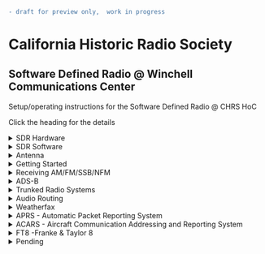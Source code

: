 ```diff
- draft for preview only,  work in progress
```

# California Historic Radio Society #
## Software Defined Radio @ Winchell Communications Center ##

Setup/operating instructions for the Software Defined Radio @ CHRS HoC

Click the heading for the details

<details>

  <summary>SDR Hardware</summary>

  ## Hardware 

  RSP DUO and ELAD FDM are the two SDR hardware models available at CHRS HoC. 
  
  RSP Duo 

  <img
    src="https://raw.githubusercontent.com/chrs-hoc/chrs-hoc.github.io/main/pic/SDRplay-RSPduo.jpg"
    alt="RSPDUO SDR"
    width="300"
    height="300">
 

  ELAD

  <img
    src="https://raw.githubusercontent.com/chrs-hoc/chrs-hoc.github.io/main/pic/elad-fdm-s2.jpg"
    alt="ELAD SDR"
    width="300"
    height="300">

</details>

<details>

<summary>SDR Software</summary> 

On the SDR Demo PC, in addition to the OEM software for the aforementioned devices, we also have [HDSDR](https://www.hdsdr.de/) and [SDRConsole](https://www.sdr-radio.com/console) installed.

</details>

<details>
<summary> Antenna </summary>

Discone Antenna for HoC 

<img
  src="https://raw.githubusercontent.com/chrs-hoc/chrs-hoc.github.io/main/pic/Antenna.jpg"
  alt="CHRS SDR Antenna"
  width="300"
  height="300">

</details>

<details>



<summary> Getting Started </summary>

The hardware and software combinations listed below are tested at the HoC setup.

| Hardware      | SDR Software     | Comments      |
| :---          |    :----:        |          ---: |
| RSPDuo        | SDR Uno          | OEM Software  |
| ELAD FDM      | FDM SW2          | OEM Software  |
| RSPDuo        | SDR Console      | Freeware      |
| ELAD          | SDR Console      | Freeware      |
| RSPDuo        | HDSDR            | Freeware      |
| ELAD  FDM     | HDSDR            | Freeware     |  


Unlike the respective OEM software, both HD SDR and SDR Console is configured to work with ELAD **and** RSPDuo.

## Starting the SDR 

Checklist 
* Ensure both SDRs are powered up via the USB to the host PC
* Verify proper antenna connection to the SDR

To start the SDR software, type in the SDR software name in the search box next to the Windows start button, then select and start.
## SDR Uno/FDM SW2 - Selecting SDR Hardware 
For SDR Uno and ELAD FDM, they default to their respective OEM hardware.

## HD SDR - Selecting SDR Hardware 
For HDSDR, the software will prompt you during start-up  to choose the respective EXT_IO DLL to select SDR Hardware

Select:

extio_elad_fdm_6144k_v3_04.dll -  for ELAD

ExtIO_SDRlay_RSPduo.dll - for RSPDuo

<img
    src="https://raw.githubusercontent.com/chrs-hoc/chrs-hoc.github.io/main/pic/HDSDR-Select.PNG"
    alt="HD SDR Selection"
    width="70%"
    height="70%">

## SDR Console - Selecting SDR Hardware 

SDR Console provides the SDR selection during start-up.

<img
    src="https://raw.githubusercontent.com/chrs-hoc/chrs-hoc.github.io/main/pic/SDRConsole-select.PNG"
    alt="SDR Console Selection"
    width="70%"
    height="70%">



</details>
<details>

<summary>Receiving AM/FM/SSB/NFM</summary>

Decoding AM/FM/SSB/NFM is not covered here, please reference to respective product documentation for the same.

Detailed operating manuals

[SDR Uno](https://www.sdrplay.com/docs/SDRplay_SDRuno_User_Manual.pdf)

[FDM-SW2](https://amd.co.at/anti/afu/FDM_DUO/Manuals/Sw2_user_manual_rev1.01draft.pdf)

[HDSDR](https://www.hdsdr.de/faq.html)

[SDR Console](https://www.sp2put.pl/wp-content/uploads/2017/07/SDR-Console-V2.pdf)

</details>
<details>

<summary> ADS-B </summary>

### ADS-B 

Automatic Dependent Surveillance-Broadcast (ADS-B)
 is an advanced surveillance technology that combines an aircraft's positioning source, aircraft avionics, and a ground infrastructure to create an accurate surveillance interface between aircraft and ATC.

 ADS-B Out works by broadcasting information about an aircraft's GPS location, altitude, ground speed and other data to ground stations and other aircraft, once per second. Air traffic controllers and properly equipped aircraft can immediately receive this information.

Reference resources


[Wikipedia](https://en.wikipedia.org/wiki/Automatic_Dependent_Surveillance%E2%80%93Broadcast)

[Sigidwiki](https://www.sigidwiki.com/wiki/Automatic_Dependent_Surveillance-Broadcast_(ADS-B))

[FAA](https://www.faa.gov/about/office_org/headquarters_offices/avs/offices/afx/afs/afs400/afs410/ads-b)


## Instructions for decoding ADS-B at HOC

ADS-B Decode is configured for RSPDuo. 

Prerequisites
1. Close all SDR Software (SDR Uno or other frontend UI).

## Procedure 

1. Open the ADS-B folder on the desktop

<img
  src="https://raw.githubusercontent.com/chrs-hoc/chrs-hoc.github.io/main/pic/ads-b/ADS-B.PNG"
  alt="ADS-B Antenna connection"
  width="70%"
  height="70%">

2. Doubleclick and run the "start8I" shortcut

In a couple of seconds this will bring up a command prompt with the decoded ADS-B Data.
Since we are close to SFO, it should list several Aircrafts within seconds of starting up.

<img
  src="https://raw.githubusercontent.com/chrs-hoc/chrs-hoc.github.io/main/pic/ads-b/ADSB-1.PNG"
  alt="ADS-B decode"
  width="70%"
  height="70%">

3. Return to the ADS-B folder on the desktop and start  Virtual Radar.exe which will bring up the Virtual Radar UI

 <img
  src="https://raw.githubusercontent.com/chrs-hoc/chrs-hoc.github.io/main/pic/ads-b/ADSB-2.PNG"
  alt="Virtual Radar"
  width="70%"
  height="70%">

4. Click the blue hyperlink on the Virtual Radar UI (http://127.0.0.1:8081/VirtualRadar)

That will bring up the webpage with the ADS-B data plotted the map

 <img
  src="https://raw.githubusercontent.com/chrs-hoc/chrs-hoc.github.io/main/pic/ads-b/ADSB-3.PNG"
  alt="Virtual Radar"
  width="70%"
  height="70%">

5. Click on any aircraft to find the details about it.

Note : Close the ADS-B Decoder and command prompt before running other SDR applications. 
Press Control+C on the command prompt to close it. After Control+C Type "Yes" to "Terminate the batch job" prompt on the command window

</details>

<details>
<summary> Trunked Radio Systems</summary>

A trunked radio system is a two-way radio system that uses a control channel to automatically assign frequency channels to groups of user radios.

[Wikipedia - Trunked Radio](https://en.wikipedia.org/wiki/Trunked_radio_system)

[Sigidwiki](https://www.sigidwiki.com/wiki/Category:Trunked_Radio)

[WIkipedia - PL-25](https://en.wikipedia.org/wiki/Trunked_radio_system)

[Radio Reference wiki](https://wiki.radioreference.com/index.php/Trunked_Radio_Systems)

[Alameda country Trunked Radio systems](https://www.radioreference.com/db/browse/ctid/183/trs)



## Instructions for receiving trunked radio at HOC 

Prerequisites
1. Close all SDR Software (SDR Uno or other frontend UI).

## Procedure 

1. Open SDR-Trunk folder on the desktop

<img
  src="https://raw.githubusercontent.com/chrs-hoc/chrs-hoc.github.io/main/pic/trunked-radio/sdr-trunk-folder.png"
  alt="SDR Trunk "
  width="70%"
  height="70%">

2. Right click and open the SDR trunk Shortcut 

<img
  src="https://raw.githubusercontent.com/chrs-hoc/chrs-hoc.github.io/main/pic/trunked-radio/sdr-trunk-open.png"
  alt="SDR Trunk "
  width="70%"
  height="70%">

3. On "Auto start channels" window, click "Start now"

<img
  src="https://raw.githubusercontent.com/chrs-hoc/chrs-hoc.github.io/main/pic/trunked-radio/sdr-trunk-start.png"
  alt="SDR Trunk "
  width="70%"
  height="70%">

4. Give it a couple of seconds to initialize and connect to the trunk control channel

<img
  src="https://raw.githubusercontent.com/chrs-hoc/chrs-hoc.github.io/main/pic/trunked-radio/sdr-trunk-running.png"
  alt="SDR Trunk "
  width="70%"
  height="70%">
  
  Note : Close SDR Trunk  before running other SDR applications. 
</details>




<details>
<summary> Audio Routing</summary>

Several data transmissions are encoded as audio tones which can be decoded using special software.
In order to accomplish this, we must link the SDR software's audio output to the corresponding decoder software's input. A physical loopback audio cable and two sound cards can be used for this, or you can use specialized software to establish a software audio loopback cable. This will accept the SDR software's audio output and feed it as audio input to any application. In our case, the virtual audio loopback cable or software is being used. To route the SDR software's audio output to the virtual patch connection, follow the steps listed below. 
Decoders will be covered in their respective sections.


[Audio Loopback](https://www.dxzone.com/5-free-virtual-audio-cable-software/)

## Instructions for Audio Routing 
You can use any SDR Software/Hardware to receive the signal (tune) and route the audio to the decoder software
The following lists the procedure for all the SDR software installed on the HOC environment

Prerequisites/notes
1. Default audio out is to the speakers. Routing audio to the virtual cable will disable the speaker output
2. To restore the audio to speakers, follow the same procedure and select "Speakers/Headphones - Realteak" as the output device

## Routing audio from SDR Uno 

1. From SDR Uno Rx control window, click settings
2. In the RX Settings 0-0  window, select "OUT" tab
3. Select "CABLE Input (VB-Audio)" from the dropdown 

<img
  src="https://raw.githubusercontent.com/chrs-hoc/chrs-hoc.github.io/main/pic/audio-route/sdr-Uno.png"
  alt="Audio Routing"
  width="70%"
  height="70%">

## Routing audio from ELAD

1. Click  the settings button next to the power button icon
2. Select "Audio" tab
3. Select "CABLE Input (VB-Audio)" from the dropdown 

<img
  src="https://raw.githubusercontent.com/chrs-hoc/chrs-hoc.github.io/main/pic/audio-route/elad.png"
  alt="Audio Routing"
  width="70%"
  height="70%">

## Routing audio from HD-SDR

1. Click  the Sound card \[F5] button 
2. Select "CABLE Input (VB-Audio)" from the Sound card selection window 

<img
  src="https://raw.githubusercontent.com/chrs-hoc/chrs-hoc.github.io/main/pic/audio-route/hd-sdr.png"
  alt="Audio Routing"
  width="70%"
  height="70%">


## Routing audio from SDR Console

1. Click the Speaker/Headphones 
2. Select "CABLE Input (VB-Audio)" from the dropdown list

<img
  src="https://raw.githubusercontent.com/chrs-hoc/chrs-hoc.github.io/main/pic/audio-route/sdr-console.png"
  alt="Audio Routing"
  width="70%"
  height="70%">

</details>

<details>

<summary> Weatherfax</summary>

Radiofax, also known as HF FAX, radiofacsimile or weatherfax, is a means of broadcasting graphic weather maps and other graphic images via HF radio

[Wikipedia](https://en.wikipedia.org/wiki/Radiofax#Weatherfax)

[NOAA Weatherfax schedule](https://www.weather.gov/media/marine/rfax.pdf)

[Sigidwiki](https://www.sigidwiki.com/wiki/WEFAX)

[MultiPSK Documentation] (http://f6cte.free.fr/index_anglais.htm)

### Frequency (nearest)

U.S. Coast Guard Communications Station NMC - Point Reyes, CA 

Assigned frequencies 4346, 8682, 12786, 17151.2, 22527 kHz / USB

Select a carrier frequency 1.9 kHz below those listed when using a
single sideband radio in the USB mode to receive these broadcasts.

## Procedure 

1. Tune to the weatherfax station on the SDR, USB (remember to select a carrier frequency 1.9 kHz below the listed)
2. Route the audio to virtual loopbck cable - [Instructions in the Audio routing section](#instructions-for-audio-routing)
3. Open multipsk by typing 'Multipsk' in the windows search box
4. Click the RX/TX button 

<img
  src="https://raw.githubusercontent.com/chrs-hoc/chrs-hoc.github.io/main/pic/WeatherFax/start1.png"
  alt="MultiPSK"
  width="70%"
  height="70%">

5. Click the FAX button to start decoding weather fax

<img
  src="https://raw.githubusercontent.com/chrs-hoc/chrs-hoc.github.io/main/pic/WeatherFax/weather-fax.png"
  alt="Weatherfax"
  width="auto"
  height="auto">

</details>

<details>

<summary> APRS - Automatic Packet Reporting System </summary>

Amateur Packet Reporting System (APRS) is a digital communication system utilized by amateur radio operators to exchange messages and track locations utilizing GPS.

[APRS Website](http://www.aprs.org/)

[Wikipedia](https://en.wikipedia.org/wiki/Automatic_Packet_Reporting_System)

[Sigidwiki](https://www.sigidwiki.com/wiki/Automatic_Packet_Reporting_System_(APRS))

[MultiPSK Documentation](http://f6cte.free.fr/index_anglais.htm)


### Frequency
144.390MHz, NFM
For other frequencies, refer to the Sigidwiki link above

## Procedure 

1. Tune to 144.390MHz, NFM on the SDR
2. Route the audio to virtual loopbck cable - [Instructions in the Audio routing section](#instructions-for-audio-routing)
3. Open multipsk by typing 'Multipsk' in the windows search box
4. Click the RX/TX button 
![Image](https://github.com/chrs-hoc/chrs-hoc.github.io/blob/main/pic/WeatherFax/start1.png?raw=true)

5. Click the PACKET+APRS Button to start the decode. 
![Image](https://github.com/chrs-hoc/chrs-hoc.github.io/blob/main/pic/APRS/MPSK-start-APRS-Text.png?raw=true)

6. Click the APRS button to show the Map/location information
![Image](https://github.com/chrs-hoc/chrs-hoc.github.io/blob/main/pic/APRS/MPSK-start-APRS-Map.png?raw=true)
</details>

<details>
<summary>ACARS -  Aircraft Communication Addressing and Reporting System </summary>

ACARS is a digital data link system for the transmission of messages between aircraft and ground stations

[Wikipedia](https://en.wikipedia.org/wiki/ACARS)

[Sigidwiki](https://www.sigidwiki.com/wiki/Aircraft_Communications_Addressing_and_Reporting_System_\(ACARS\))

[ACARS - What/How](https://www.aviationmatters.co/what-is-acars/)

[ACARS - Message example](https://www.flightkeeper.net/SampleACARS.html)

### Frequency
130.025 MHz, AM
For other frequencies, refer to the Sigidwiki link above

## Procedure 

1. Tune to 130.025MHz AM on the SDR
2. Route the audio to virtual loopbck cable - [Instructions in the Audio routing section](#instructions-for-audio-routing)
3. Open ACARS decoder by typing 'Black Cat ACARS' in the windows search box
4. Black Cat ACARS interface now will start displaying the received ACARS messages
![Image](https://github.com/chrs-hoc/chrs-hoc.github.io/blob/main/pic/ACARS/ACARS-Decode.png?raw=true)
ACARS Decode using Black Cat ACARS

</details>

<details>

<summary>FT8 -Franke & Taylor 8 </summary>
FT8 is a popular form of digital weak signal communication used primarily by amateur radio operators to communicate on amateur radio bands with a majority of traffic occurring on the HF amateur bands.

 [Wikipedia](https://en.wikipedia.org/wiki/FT8)
 
 [Sigidwiki](https://www.sigidwiki.com/wiki/FT8)

[WSJT-X](https://wsjt.sourceforge.io/wsjtx.html)

### Frequency
1.84 MHz - 144.174 MHz, USB

## Procedure 

1. Tune to 3.573MHz USB on the SDR
2. Route the audio to virtual loopbck cable - [Instructions in the Audio routing section](#instructions-for-audio-routing)
3. Open WSJT-X decoder by typing 'WSJT-X' in the windows search box
4. In WSJT-X, select the mode to FT8, band to 80m and observe the decode
![Image](https://github.com/chrs-hoc/chrs-hoc.github.io/blob/main/pic/FT8/FT8.png?raw=true)
 FT8 Decode

</details>

<details>

<summary>Pending</summary>

* CW

* FT8

* WSPR

* AIS 

* ISM/ Utility meter Standard Consumption Message (SCM) 

</details>


